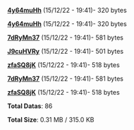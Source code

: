 [**4y64muHh**](/data/4y64muHh.txt) (15/12/22 - 19:41)- 320 bytes

[**4y64muHh**](/data/4y64muHh.txt) (15/12/22 - 19:41)- 320 bytes

[**7dRyMn37**](/data/7dRyMn37.txt) (15/12/22 - 19:41)- 581 bytes

[**J9cuHVRy**](/data/J9cuHVRy.txt) (15/12/22 - 19:41)- 501 bytes

[**zfaSQ8jK**](/data/zfaSQ8jK.txt) (15/12/22 - 19:41)- 518 bytes

[**7dRyMn37**](/data/7dRyMn37.txt) (15/12/22 - 19:41)- 581 bytes

[**zfaSQ8jK**](/data/zfaSQ8jK.txt) (15/12/22 - 19:41)- 518 bytes

**Total Datas**: 86

**Total Size**: 0.31 MB / 315.0 KB